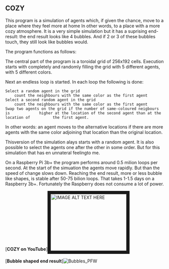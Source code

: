 

## COZY

This program is a simulation of agents which, if given the chance, move to a place where they feel more at home In other words, to a place with a more cozy atmosphere. It is a very simple simulation but it has a suprising end-result: the end result looks like 4 bubbles. And if 2 or 3 of these bubbles touch, they still look like bubbles would.


The program functions as follows:

The central part of the program is a toroidal grid of 256x192 cells. Execution starts with completely and randomly filling the grid with 5 different agents, with 5 different colors.

Next an endless loop is started. In each loop the following is done:

	Select a random agent in the grid
		count the neighbours with the same color as the first agent
	Select a second random agent in the grid
		count the neighbours with the same color as the first agent 	
	Swap two agents on the grid if the number of same-coloured neigbours is 			higher at the location of the second agent than at the location of 			the first agent.

In other words: an agent moves to the alternative locations if there are more agents with the same color adjoining that location than the original location.

Thisversion of the simulation alays starts with a random agent. It is also possible to select the agents one after the other in some order. But for this simulation that has en unnateral feelingto me.
	
On a Raspberry Pi 3b+ the program performs around 0.5 milion loops per second. At the start of the simuation the agents move rapidly. But than the speed of change slows down. Reaching the end result, more or less bubble like shapes, is stable after 50-75 bilion loops. That takes 1-1.5 days on a Raspberry 3b+. Fortunately the Raspberry does not consume a lot of power.



[**COZY on YouTube**]<a href="http://www.youtube.com/watch?feature=player_embedded&v=7b2-aXWt0z0
" target="_blank"><img src="http://img.youtube.com/vi/7b2-aXWt0z0/0.jpg" 
alt="IMAGE ALT TEXT HERE" width="240" height="180" border="10" /></a>


[**Bubble shaped end result**]![Bubbles_PFW](https://user-images.githubusercontent.com/4964288/155994560-7ea86862-5faa-40c9-ac28-14ce38ce3d4e.jpg)




